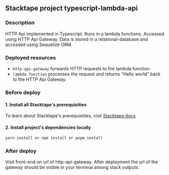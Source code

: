 ## Stacktape project typescript-lambda-api

### Description

HTTP Api implemented in Typescript. Runs in a lambda functions. Accessed using HTTP Api Gateway. Data is stored in a relational-database and accessed using Sequelize ORM.

### Deployed resources

- `http-api-gateway` forwards HTTP requests to the lambda function
- `lambda function` processes the request and returns "Hello world" back to the HTTP Api Gateway.

### Before deploy

#### 1. Install all Stacktape's prerequisities

To learn about Stacktape's prerequisities, visit [Stacktape docs](https://docs.stacktape.com/getting-started/1-install)

#### 2. Install project's dependencies locally

```bash
yarn install or npm install or pnpm install
```

### After deploy

Visit front-end on url of http-api-gateway. After deployment the url of the gateway should be visible in your terminal among stack outputs.
